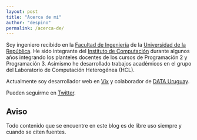 ```yaml
---
layout: post
title: "Acerca de mí"
author: "despino"
permalink: /acerca-de/
---
```


Soy ingeniero recibido en la [Facultad de Ingeniería](https://www.fing.edu.uy) de la [Universidad de la República](https://www.universidad.edu.uy). He sido integrante del [Instituto de Computación](https://www.fing.edu.uy/inco) durante algunos años integrando los planteles docentes de los cursos de Programación 2 y Programación 3. Asimismo he desarrollado trabajos académicos en el grupo del Laboratorio de Computación Heterogénea (HCL).

Actualmente soy desarrollador web en [Vix](https://www.vix.com) y colaborador de [DATA Uruguay](https://www.datauy.org).

Pueden seguirme en [Twitter](https://www.twitter.com/despinoUY).

## Aviso
Todo contenido que se encuentre en este blog es de libre uso siempre y cuando se citen fuentes.
